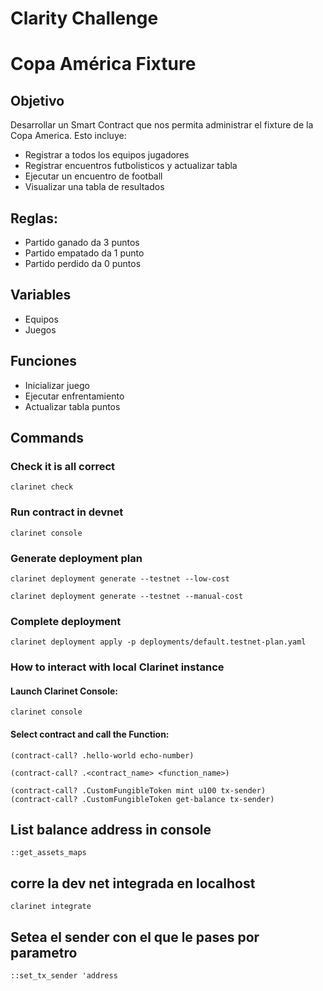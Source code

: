 # Clarity Challenge 
# Copa América Fixture

## Objetivo
Desarrollar un Smart Contract que nos permita administrar el fixture de la Copa America.
Esto incluye:
- Registrar a todos los equipos jugadores
- Registrar encuentros futbolisticos y actualizar tabla
- Ejecutar un encuentro de football
- Visualizar una tabla de resultados

## Reglas:
- Partido ganado da 3 puntos
- Partido empatado da 1 punto
- Partido perdido da 0 puntos

## Variables
- Equipos
- Juegos

## Funciones
- Inicializar juego
- Ejecutar enfrentamiento
- Actualizar tabla puntos


## Commands

### Check it is all correct
```
clarinet check
```

### Run contract in devnet
```
clarinet console
```

### Generate deployment plan
```
clarinet deployment generate --testnet --low-cost
```
```
clarinet deployment generate --testnet --manual-cost
```

### Complete deployment
```
clarinet deployment apply -p deployments/default.testnet-plan.yaml
```


### How to interact with local Clarinet instance

#### Launch Clarinet Console:

```
clarinet console
```

#### Select contract and call the Function:

```
(contract-call? .hello-world echo-number)
```

```
(contract-call? .<contract_name> <function_name>)
```

```
(contract-call? .CustomFungibleToken mint u100 tx-sender)
(contract-call? .CustomFungibleToken get-balance tx-sender)
```

## List balance address in console

```
::get_assets_maps
```

## corre la dev net integrada en localhost
```
clarinet integrate
```

## Setea el sender con el que le pases por parametro
```
::set_tx_sender 'address
```

